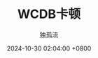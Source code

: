 ---
title: WCDB卡顿
author: 独孤流
date: 2024-10-30 02:04:00 +0800
categories: [db, wcdb]
tags: [db, wcdb]     # TAG names should always be lowercase
---